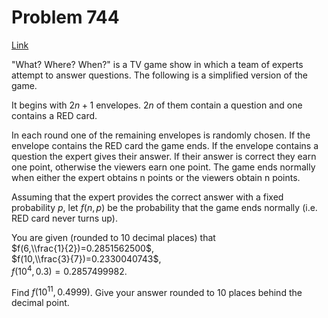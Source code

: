 # Problem 744

[Link](https://projecteuler.net/problem=744)

"What? Where? When?" is a TV game show in which a team of experts attempt to answer questions. The following is a simplified version of the game.

It begins with $2n+1$ envelopes. $2n$ of them contain a question and one contains a RED card.

In each round one of the remaining envelopes is randomly chosen. If the envelope contains the RED card the game ends. If the envelope contains a question the expert gives their answer. If their answer is correct they earn one point, otherwise the viewers earn one point. The game ends normally when either the expert obtains n points or the viewers obtain n points.

Assuming that the expert provides the correct answer with a fixed probability $p$, let $f(n,p)$ be the probability that the game ends normally (i.e. RED card never turns up).

You are given (rounded to 10 decimal places) that  
$f(6,\\frac{1}{2})=0.2851562500$,  
$f(10,\\frac{3}{7})=0.2330040743$,  
$f(10^4,0.3)=0.2857499982$. 

Find $f(10^{11},0.4999)$. Give your answer rounded to 10 places behind the decimal point.